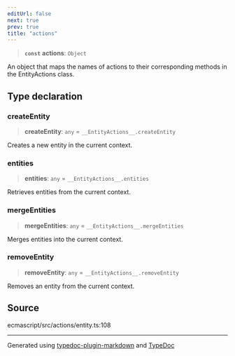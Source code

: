 ```yaml
---
editUrl: false
next: true
prev: true
title: "actions"
---
```


> **`const`** **actions**: `Object`

An object that maps the names of actions to their corresponding methods in the EntityActions class.

## Type declaration

### createEntity

> **createEntity**: `any` = `__EntityActions__.createEntity`

Creates a new entity in the current context.

### entities

> **entities**: `any` = `__EntityActions__.entities`

Retrieves entities from the current context.

### mergeEntities

> **mergeEntities**: `any` = `__EntityActions__.mergeEntities`

Merges entities into the current context.

### removeEntity

> **removeEntity**: `any` = `__EntityActions__.removeEntity`

Removes an entity from the current context.

## Source

ecmascript/src/actions/entity.ts:108

***

Generated using [typedoc-plugin-markdown](https://www.npmjs.com/package/typedoc-plugin-markdown) and [TypeDoc](https://typedoc.org/)
